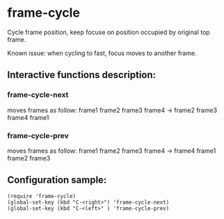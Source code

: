 # frame-cycle

Cycle frame position, keep focuse on position occupied by original top frame.

Known issue: when cycling to fast, focus moves to another frame.

## Interactive functions description:

### frame-cycle-next

   moves frames as follow:
         frame1 frame2 frame3 frame4 -> frame2 frame3 frame4 frame1

### frame-cycle-prev

   moves frames as follow:
         frame1 frame2 frame3 frame4 -> frame4 frame1 frame2 frame3

## Configuration sample:

```elisp
(require 'frame-cycle)
(global-set-key (kbd "C-<right>") 'frame-cycle-next)
(global-set-key (kbd "C-<left>" ) 'frame-cycle-prev)
 ```
